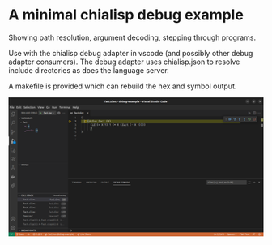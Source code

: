 A minimal chialisp debug example
===

Showing path resolution, argument decoding, stepping through programs.

Use with the chialisp debug adapter in vscode (and possibly other debug adapter consumers).
The debug adapter uses chialisp.json to resolve include directories as does the language
server.

A makefile is provided which can rebuild the hex and symbol output.

![Picture of debugging chialisp](https://github.com/prozacchiwawa/vscode-debug-example/blob/base/screen.png?raw=true)
